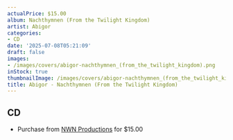 ```yaml
---
actualPrice: $15.00
album: Nachthymnen (From the Twilight Kingdom)
artist: Abigor
categories:
- CD
date: '2025-07-08T05:21:09'
draft: false
images:
- /images/covers/abigor-nachthymnen_(from_the_twilight_kingdom).png
inStock: true
thumbnailImage: /images/covers/abigor-nachthymnen_(from_the_twilight_kingdom)-thumb.png
title: Abigor - Nachthymnen (From the Twilight Kingdom)
---
```


## CD
* Purchase from [NWN Productions](http://shop.nwnprod.com/index.php?route=product/product&path=93&product_id=62454&sort=pd.name&order=ASC) for $15.00
